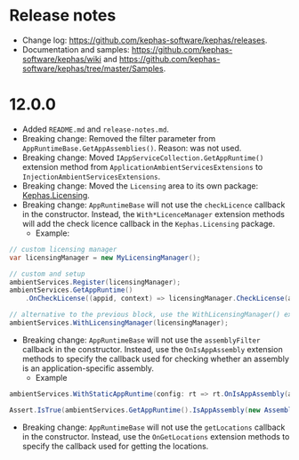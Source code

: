 ﻿# Release notes

* Change log: https://github.com/kephas-software/kephas/releases.
* Documentation and samples: https://github.com/kephas-software/kephas/wiki and https://github.com/kephas-software/kephas/tree/master/Samples.

# 12.0.0

* Added ``README.md`` and ``release-notes.md``.
* Breaking change: Removed the filter parameter from ``AppRuntimeBase.GetAppAssemblies()``. Reason: was not used.
* Breaking change: Moved ``IAppServiceCollection.GetAppRuntime()`` extension method from ``ApplicationAmbientServicesExtensions`` to ``InjectionAmbientServicesExtensions``.
* Breaking change: Moved the ``Licensing`` area to its own package: [Kephas.Licensing](https://www.nuget.org/packages/Kephas.Licensing).
* Breaking change: ``AppRuntimeBase`` will not use the ``checkLicence`` callback in the constructor. Instead, the ``With*LicenceManager`` extension methods will add the check licence callback in the ``Kephas.Licensing`` package.
  * Example:
```csharp
// custom licensing manager
var licensingManager = new MyLicensingManager();

// custom and setup
ambientServices.Register(licensingManager);
ambientServices.GetAppRuntime()
    .OnCheckLicense((appid, context) => licensingManager.CheckLicense(appid, context));

// alternative to the previous block, use the WithLicensingManager() extension method
ambientServices.WithLicensingManager(licensingManager);
```
* Breaking change: ``AppRuntimeBase`` will not use the ``assemblyFilter`` callback in the constructor. Instead, use the ``OnIsAppAssembly`` extension methods to specify the callback used for checking whether an assembly is an application-specific assembly.
  * Example
```csharp
ambientServices.WithStaticAppRuntime(config: rt => rt.OnIsAppAssembly(an => !this.IsTestAssembly(an)));

Assert.IsTrue(ambientServices.GetAppRuntime().IsAppAssembly(new AssemblyName("My.Tests")));
```
* Breaking change: `AppRuntimeBase` will not use the `getLocations` callback in the constructor. Instead, use the ``OnGetLocations`` extension methods to specify the callback used for getting the locations.